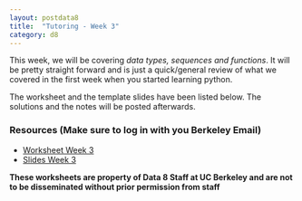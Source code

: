 ```yaml
---
layout: postdata8
title:  "Tutoring - Week 3"
category: d8
---
```


This week, we will be covering *data types, sequences and functions*. It will be pretty straight forward and is just a quick/general review of what we covered in the first week when you started learning python.

The worksheet and the template slides have been listed below.
The solutions and the notes will be posted afterwards.

### Resources (Make sure to log in with you Berkeley Email)

- [Worksheet Week 3](https://drive.google.com/file/d/1be4KLYhH4nz7ChAfTcKqmqfkOCkiVk5B/view?usp=sharing)
- [Slides Week 3](https://drive.google.com/file/d/1El-JgctXATHiuOjeg5iw103gYm4XnOL3/view?usp=sharing)


**These worksheets are property of Data 8 Staff at UC Berkeley and are not to be disseminated without prior permission from staff**
